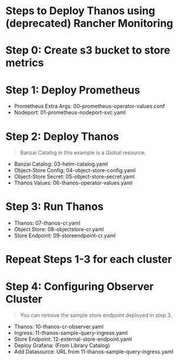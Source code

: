 # Steps to Deploy Thanos using (deprecated) Rancher Monitoring

# Step 0: Create s3 bucket to store metrics

# Step 1: Deploy Prometheus

* Prometheus Extra Args: 00-prometheus-operator-values.conf
* Nodeport: 01-prometheus-nodeport-svc.yaml
<!--* Ingress: 02-prometheus-thanos-ingress.yaml-->

# Step 2: Deploy Thanos

> Banzai Catalog in this example is a Global resource.

* Banzai Catalog: 03-helm-catalog.yaml
* Object-Store Config: 04-object-store-config.yaml 
* Object-Store Secret: 05-object-store-secret.yaml
* Thanos Values: 06-thanos-operator-values.yaml

# Step 3: Run Thanos

* Thanos: 07-thanos-cr.yaml
* Object Store: 08-objectstore-cr.yaml
* Store Endpoint: 09-storeendpoint-cr.yaml

# Repeat Steps 1-3 for each cluster

# Step 4: Configuring Observer Cluster

> You can remove the sample store endpoint deployed in step 3.

* Thanos: 10-thanos-cr-observer.yaml
* Ingress: 11-thanos-sample-query-ingress.yaml
* Store Endpoint: 12-external-store-endpoint.yaml
* Deploy Grafana: (From Library Catalog)
* Add Datasource: URL from 11-thanos-sample-query-ingress.yaml
